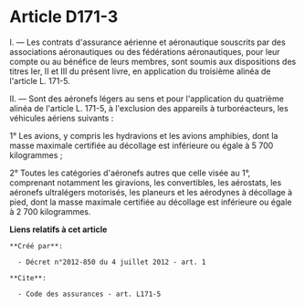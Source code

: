 # Article D171-3

I. ― Les contrats d'assurance aérienne et aéronautique souscrits par des associations aéronautiques ou des fédérations
aéronautiques, pour leur compte ou au bénéfice de leurs membres, sont soumis aux dispositions des titres Ier, II et III du
présent livre, en application du troisième alinéa de l'article L. 171-5. 

II. ― Sont des aéronefs légers au sens et pour l'application du quatrième alinéa de l'article L. 171-5, à l'exclusion des
appareils à turboréacteurs, les véhicules aériens suivants : 

1° Les avions, y compris les hydravions et les avions amphibies, dont la masse maximale certifiée au décollage est inférieure
ou égale à 5 700 kilogrammes ; 

2° Toutes les catégories d'aéronefs autres que celle visée au 1°, comprenant notamment les giravions, les convertibles, les
aérostats, les aéronefs ultralégers motorisés, les planeurs et les aérodynes à décollage à pied, dont la masse maximale
certifiée au décollage est inférieure ou égale à 2 700 kilogrammes.

**Liens relatifs à cet article**

	**Créé par**:

	  - Décret n°2012-850 du 4 juillet 2012 - art. 1

	**Cite**:

	  - Code des assurances - art. L171-5

